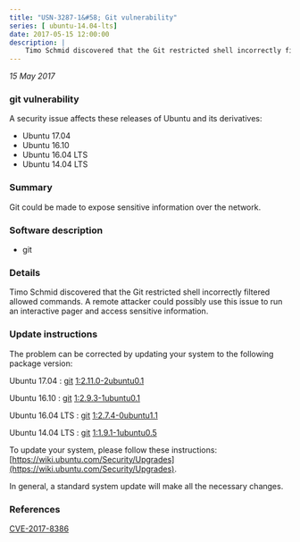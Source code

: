 ```yaml
---
title: "USN-3287-1&#58; Git vulnerability"
series: [ ubuntu-14.04-lts]
date: 2017-05-15 12:00:00
description: |
    Timo Schmid discovered that the Git restricted shell incorrectly filtered allowed commands. A remote attacker could possibly use this issue to run an interactive pager and access sensitive information. 
--- 
```

 
 

*15 May 2017*

### git vulnerability

A security issue affects these releases of Ubuntu and its derivatives:

* Ubuntu 17.04
* Ubuntu 16.10
* Ubuntu 16.04 LTS
* Ubuntu 14.04 LTS

### Summary

Git could be made to expose sensitive information over the network. 

### Software description

* git 

### Details

Timo Schmid discovered that the Git restricted shell incorrectly filtered allowed commands. A remote attacker could possibly use this issue to run an interactive pager and access sensitive information. 

### Update instructions

The problem can be corrected by updating your system to the following package version:

Ubuntu 17.04
 : [git](https://launchpad.net/ubuntu/+source/git) <span> [1:2.11.0-2ubuntu0.1](https://launchpad.net/ubuntu/+source/git/1:2.11.0-2ubuntu0.1) </span> 

Ubuntu 16.10
 : [git](https://launchpad.net/ubuntu/+source/git) <span> [1:2.9.3-1ubuntu0.1](https://launchpad.net/ubuntu/+source/git/1:2.9.3-1ubuntu0.1) </span> 

Ubuntu 16.04 LTS
 : [git](https://launchpad.net/ubuntu/+source/git) <span> [1:2.7.4-0ubuntu1.1](https://launchpad.net/ubuntu/+source/git/1:2.7.4-0ubuntu1.1) </span> 

Ubuntu 14.04 LTS
 : [git](https://launchpad.net/ubuntu/+source/git) <span> [1:1.9.1-1ubuntu0.5](https://launchpad.net/ubuntu/+source/git/1:1.9.1-1ubuntu0.5) </span> 

To update your system, please follow these instructions: [https://wiki.ubuntu.com/Security/Upgrades](https://wiki.ubuntu.com/Security/Upgrades).

In general, a standard system update will make all the necessary changes. 

### References

 
 [CVE-2017-8386](http://people.ubuntu.com/~ubuntu-security/cve/CVE-2017-8386)
 

